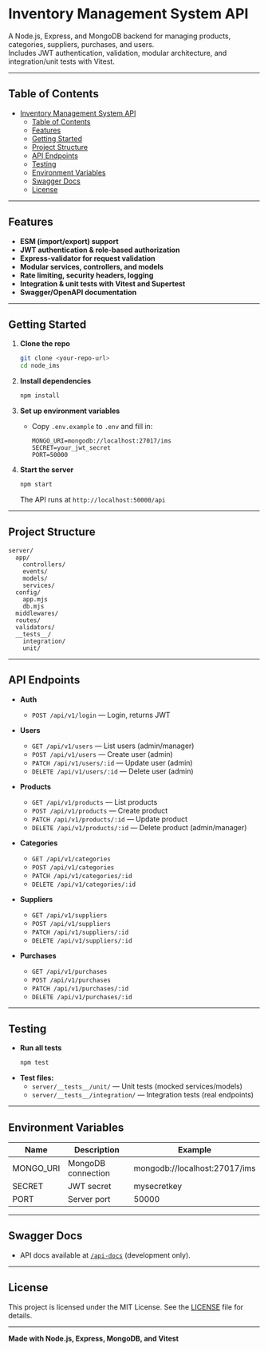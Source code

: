 # Inventory Management System API

A Node.js, Express, and MongoDB backend for managing products, categories, suppliers, purchases, and users.  
Includes JWT authentication, validation, modular architecture, and integration/unit tests with Vitest.

---

## Table of Contents

- [Inventory Management System API](#inventory-management-system-api)
  - [Table of Contents](#table-of-contents)
  - [Features](#features)
  - [Getting Started](#getting-started)
  - [Project Structure](#project-structure)
  - [API Endpoints](#api-endpoints)
  - [Testing](#testing)
  - [Environment Variables](#environment-variables)
  - [Swagger Docs](#swagger-docs)
  - [License](#license)

---

## Features

- **ESM (import/export) support**
- **JWT authentication & role-based authorization**
- **Express-validator for request validation**
- **Modular services, controllers, and models**
- **Rate limiting, security headers, logging**
- **Integration & unit tests with Vitest and Supertest**
- **Swagger/OpenAPI documentation**

---

## Getting Started

1. **Clone the repo**
   ```sh
   git clone <your-repo-url>
   cd node_ims
   ```

2. **Install dependencies**
   ```sh
   npm install
   ```

3. **Set up environment variables**
   - Copy `.env.example` to `.env` and fill in:
     ```
     MONGO_URI=mongodb://localhost:27017/ims
     SECRET=your_jwt_secret
     PORT=50000
     ```

4. **Start the server**
   ```sh
   npm start
   ```
   The API runs at `http://localhost:50000/api`

---

## Project Structure

```
server/
  app/
    controllers/
    events/
    models/
    services/
  config/
    app.mjs
    db.mjs
  middlewares/
  routes/
  validators/
  __tests__/
    integration/
    unit/
```

---

## API Endpoints

- **Auth**
  - `POST /api/v1/login` — Login, returns JWT

- **Users**
  - `GET /api/v1/users` — List users (admin/manager)
  - `POST /api/v1/users` — Create user (admin)
  - `PATCH /api/v1/users/:id` — Update user (admin)
  - `DELETE /api/v1/users/:id` — Delete user (admin)

- **Products**
  - `GET /api/v1/products` — List products
  - `POST /api/v1/products` — Create product
  - `PATCH /api/v1/products/:id` — Update product
  - `DELETE /api/v1/products/:id` — Delete product (admin/manager)

- **Categories**
  - `GET /api/v1/categories`
  - `POST /api/v1/categories`
  - `PATCH /api/v1/categories/:id`
  - `DELETE /api/v1/categories/:id`

- **Suppliers**
  - `GET /api/v1/suppliers`
  - `POST /api/v1/suppliers`
  - `PATCH /api/v1/suppliers/:id`
  - `DELETE /api/v1/suppliers/:id`

- **Purchases**
  - `GET /api/v1/purchases`
  - `POST /api/v1/purchases`
  - `PATCH /api/v1/purchases/:id`
  - `DELETE /api/v1/purchases/:id`

---

## Testing

- **Run all tests**
  ```sh
  npm test
  ```
- **Test files:**  
  - `server/__tests__/unit/` — Unit tests (mocked services/models)
  - `server/__tests__/integration/` — Integration tests (real endpoints)

---

## Environment Variables

| Name        | Description           | Example                        |
|-------------|----------------------|--------------------------------|
| MONGO_URI   | MongoDB connection   | mongodb://localhost:27017/ims  |
| SECRET      | JWT secret           | mysecretkey                    |
| PORT        | Server port          | 50000                          |

---

## Swagger Docs

- API docs available at [`/api-docs`](http://localhost:50000/api-docs) (development only).

---

## License

This project is licensed under the MIT License. See the [LICENSE](LICENSE) file for details.

---

**Made with Node.js, Express, MongoDB, and Vitest**

